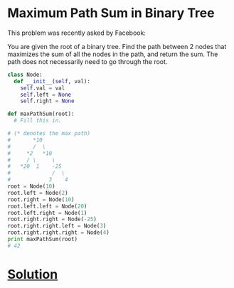 # Maximum Path Sum in Binary Tree

This problem was recently asked by Facebook:

You are given the root of a binary tree. Find the path between 2 nodes that maximizes the sum of all the nodes in the path, and return the sum. The path does not necessarily need to go through the root.

```python
class Node:
  def __init__(self, val):
    self.val = val
    self.left = None
    self.right = None

def maxPathSum(root):
  # Fill this in.

# (* denotes the max path)
#       *10
#       /  \
#     *2   *10
#     / \     \
#   *20  1    -25
#             /  \
#            3    4
root = Node(10)
root.left = Node(2)
root.right = Node(10)
root.left.left = Node(20)
root.left.right = Node(1)
root.right.right = Node(-25)
root.right.right.left = Node(3)
root.right.right.right = Node(4)
print maxPathSum(root)
# 42
```

# [Solution](solution.md)